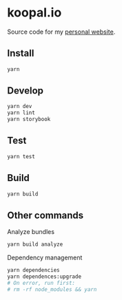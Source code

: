 # koopal.io
Source code for my [personal website](https://koopal.io).

## Install
```bash
yarn
```

## Develop
```bash
yarn dev
yarn lint
yarn storybook
```


## Test
```bash
yarn test
```

## Build
```bash
yarn build
```

## Other commands
Analyze bundles
```bash
yarn build analyze
```

Dependency management
```bash
yarn dependencies
yarn dependences:upgrade
# On error, run first:
# rm -rf node_modules && yarn
```




